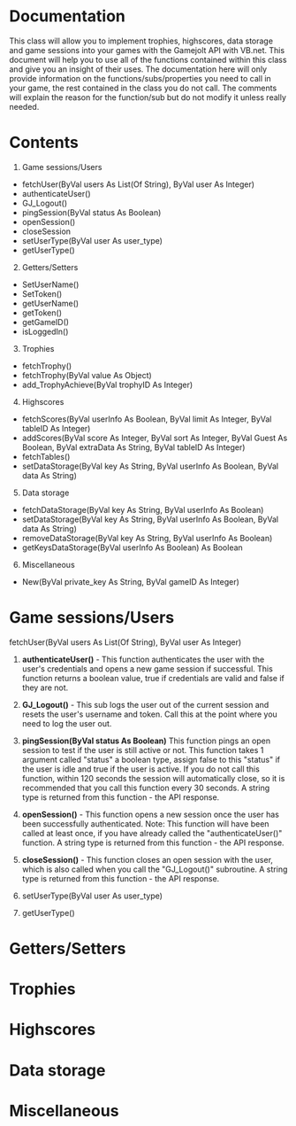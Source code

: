 Documentation
=============
This class will allow you to implement trophies, highscores, data storage and game sessions into your games with the 
Gamejolt API with VB.net. This document will help you to use all of the functions contained within this class and give you an insight of their uses. The documentation here will only provide information on the functions/subs/properties you need to call in your game, the rest contained in the class you do not call. The comments will explain the reason for the function/sub but do not modify it unless really needed.

Contents
=============
1. Game sessions/Users
  - fetchUser(ByVal users As List(Of String), ByVal user As Integer)
  - authenticateUser()
  - GJ_Logout()
  - pingSession(ByVal status As Boolean)
  - openSession()
  - closeSession
  - setUserType(ByVal user As user_type)
  - getUserType()

2. Getters/Setters
  - SetUserName()
  - SetToken()  
  - getUserName()
  - getToken()
  - getGameID()
  - isLoggedIn()

3. Trophies
  - fetchTrophy()
  - fetchTrophy(ByVal value As Object)
  - add_TrophyAchieve(ByVal trophyID As Integer)

4. Highscores
  - fetchScores(ByVal userInfo As Boolean, ByVal limit As Integer, ByVal tableID As Integer)
  - addScores(ByVal score As Integer, ByVal sort As Integer, ByVal Guest As Boolean, ByVal extraData As String, ByVal     tableID As Integer)
  - fetchTables()
  - setDataStorage(ByVal key As String, ByVal userInfo As Boolean, ByVal data As String)

5. Data storage
  - fetchDataStorage(ByVal key As String, ByVal userInfo As Boolean)
  - setDataStorage(ByVal key As String, ByVal userInfo As Boolean, ByVal data As String)
  - removeDataStorage(ByVal key As String, ByVal userInfo As Boolean)
  - getKeysDataStorage(ByVal userInfo As Boolean) As Boolean

6. Miscellaneous 
  - New(ByVal private_key As String, ByVal gameID As Integer)

Game sessions/Users
=============
fetchUser(ByVal users As List(Of String), ByVal user As Integer)

1. **authenticateUser()** -
This function authenticates the user with the user's credentials and opens a new game session if successful. This function returns a  boolean value,  true if credentials are valid and false if they are not.


2. **GJ_Logout()** -
This sub logs the user out of the current session and resets the user's username and token. Call this at the point where you need to log the user out.

3. **pingSession(ByVal status As Boolean)**
This function pings an open session to test if the user is still active or not. This function takes 1 argument called "status" a boolean type, assign false to this "status" if the user is idle and true if the user is active.
If you do not call this function, within 120 seconds the session will automatically close, so it is recommended that you call this function every 30 seconds. A string type is returned from this function - the API response.

4. **openSession()** -
This function opens a new session once the user has been successfully authenticated. Note: This function will have been called at least once, if you have already called the "authenticateUser()" function. A string type is returned from this function - the API response.

5. **closeSession()** -
This function closes an open session with the user, which is also called when you call the "GJ_Logout()" subroutine. A string type is returned from this function - the API response. 

6. setUserType(ByVal user As user_type)


7. getUserType()


Getters/Setters
=============
Trophies
=============
Highscores
=============
Data storage
=============
Miscellaneous
=============
